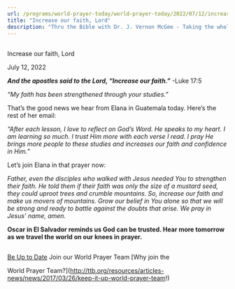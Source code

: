 ```yaml
---
url: /programs/world-prayer-today/world-prayer-today/2022/07/12/increase-our-faith-lord
title: "Increase our faith, Lord"
description: "Thru the Bible with Dr. J. Vernon McGee - Taking the whole Word to the whole world"
---
```







## 
 Increase our faith, Lord


July 12, 2022




***And the apostles said to the Lord, “Increase our faith.”*** -Luke 17:5

*“My faith has been strengthened through your studies.”* 

That’s the good news we hear from Elana in Guatemala today. Here’s the rest of her email:

*“After each lesson, I love to reflect on God’s Word. He speaks to my heart. I am learning so much. I trust Him more with each verse I read. I pray He brings more people to these studies and increases our faith and confidence in Him.”*

Let’s join Elana in that prayer now:

*Father, even the disciples who walked with Jesus needed You to strengthen their faith. He told them if their faith was only the size of a mustard seed, they could uproot trees and crumble mountains. So, increase our faith and make us movers of mountains. Grow our belief in You alone so that we will be strong and ready to battle against the doubts that arise. We pray in Jesus’ name, amen.*

**Oscar in El Salvador reminds us God can be trusted. Hear more tomorrow as we travel the world on our knees in prayer.**







## 




[Be Up to Date](http://feeds.feedburner.com/WorldPrayerToday "World Prayer Today RSS Feed")
Join our World Prayer Team
[Why join the  

World Prayer Team?](http://ttb.org/resources/articles-news/news/2017/03/26/keep-it-up-world-prayer-team!)




